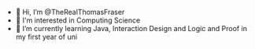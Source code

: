 - 👋 Hi, I’m @TheRealThomasFraser 
- 👀 I'm interested in Computing Science  
- 🌱 I’m currently learning Java, Interaction Design and Logic and Proof in my first year of uni

<!---
TheRealThomasFraser/TheRealThomasFraser is a ✨ special ✨ repository because its `README.md` (this file) appears on your GitHub profile.
You can click the Preview link to take a look at your changes.
--->
